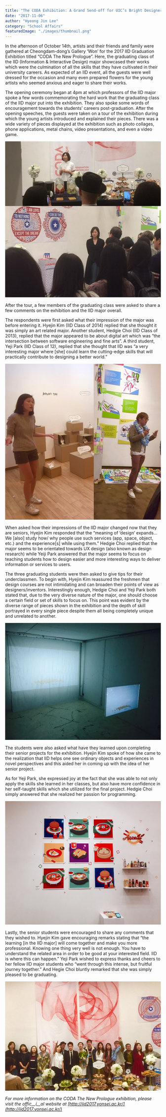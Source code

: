 ```yaml
---
title: "The CODA Exhibition: A Grand Send-off for UIC’s Bright Designers"
date: "2017-11-06"
author: "Hyeong Jin Lee"
category: "School Affairs"
featuredImage: "./images/thumbnail.png"
---
```


In the afternoon of October 14th, artists and their friends and family were gathered at Cheongdam-dong’s Gallery ‘Won’ for the 2017 IID Graduation Exhibition titled “CODA The New Prologue”. Here, the graduating class of the IID (Information & Interactive Design) major showcased their works which were the culmination of all the skills that they have cultivated in their university careers. As expected of an IID event, all the guests were well dressed for the occasion and many even prepared flowers for the young artists who seemed anxious and eager to share their works.

The opening ceremony began at 4pm at which professors of the IID major spoke a few words commemorating the hard work that the graduating class of the IID major put into the exhibition. They also spoke some words of encouragement towards the students’ careers post-graduation. After the opening speeches, the guests were taken on a tour of the exhibition during which the young artists introduced and explained their pieces. There was a wide variety of pieces displayed at the exhibition such as photo collages, phone applications, metal chains, video presentations, and even a video game.

![pasted image 0 5](./images/pasted-image-0-5.png)

After the tour, a few members of the graduating class were asked to share a few comments on the exhibition and the IID major overall.

The respondents were first asked what their impression of the major was before entering it. Hyejin Kim (IID Class of 2014) replied that she thought it was simply an art related major. Another student, Hedgie Choi (IID Class of 2013), replied that the major appeared to be about digital art which was “the intersection between software engineering and fine arts”. A third student, Yeji Park (IID Class of 12), replied that she thought that IID was “a very interesting major where \[she\] could learn the cutting-edge skills that will practically contribute to designing a better world.”

![pasted image 0 8](./images/pasted-image-0-8.png)

When asked how their impressions of the IID major changed now that they are seniors, Hyejin Kim responded that the “meaning of ‘design’ expands…We \[also\] study how/ why people use such services (app, space, object, etc.) and the experience\[s\] while using them.” Hedgie Choi replied that the major seems to be orientated towards UX design (also known as design research) while Yeiji Park answered that the major seems to focus on teaching students how to design easier and more interesting ways to deliver information or services to users.

The three graduating students were then asked to give tips for their underclassmen. To begin with, Hyejin Kim reassured the freshmen that design courses are not intimidating and can broaden their points of view as designers/inventors. Interestingly enough, Hedgie Choi and Yeji Park both stated that, due to the very diverse nature of the major, one should choose a certain field or set of skills to focus on. This point was evident by the diverse range of pieces shown in the exhibition and the depth of skill portrayed in every single piece despite them all being completely unique and unrelated to another.

![pasted image 0 10](./images/pasted-image-0-10.png)

The students were also asked what have they learned upon completing their senior projects for the exhibition. Hyejin Kim spoke of how she came to the realization that IID helps one see ordinary objects and experiences in novel perspectives and this aided her in coming up with the idea of her senior project.

As for Yeji Park, she expressed joy at the fact that she was able to not only apply the skills she learned in her classes, but also have more confidence in her self-taught skills which she utilized for the final project. Hedgie Choi simply answered that she realized her passion for programming.

![pasted image 0 7](./images/pasted-image-0-7.png)

Lastly, the senior students were encouraged to share any comments that they wished to. Hyejin Kim gave encouraging remarks stating that “the learning \[in the IID major\] will come together and make you more professional. Knowing one thing very well is not enough. You have to understand the related area in order to be good at your interested field. IID is where this can happen.” Yeji Park wished to express thanks and cheers to her fellow IID major students who “went through this intense, but fruitful journey together.” And Hegie Choi bluntly remarked that she was simply pleased to be graduating.

![pasted image 0 9](./images/pasted-image-0-9.png)

_For more information on the CODA The New Prologue exhibition, please visit the offic__i__al website at_ _[http://iid2017.yonsei.ac.kr/](http://iid2017.yonsei.ac.kr/)_
